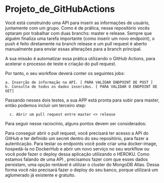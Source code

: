 # Projeto_de_GitHubActions

Você está construindo uma API para inserir as informações de usuário, juntamente com um grupo.
Como é de prática, nesse repositório vocês optaram por trabalhar com duas branchs: master e release. 
Sempre que alguém finaliza uma tarefa importante (como inserir um novo endpoint), o push é feito diretamente na branch release
e um pull request é aberto manualmente para enviar essas alterações para a branch principal. 

A sua missão é automatizar essa prática utilizando o GitHub Actions, para acelerar o processo de teste e criação do pull request. 

Por tanto, o seu workflow deverá conter os seguintes jobs: 

    a. Inserção de informação na API. [ PARA VALIDAR ENDPOINT DE POST ] 
    b. Consulta de todos os dados inseridos. [ PARA VALIDAR O ENDPOINT DE GET] 

Passando nesses dois testes, a sua APP está pronta para subir para master, então podemos incluir um terceiro step: 

      c. Abrir um pull request entre master <> release 

Para seguir nesse raciocínio, alguns pontos devem ser considerados: 

Para conseguir abrir o pull request, você precisará ter acesso a API do GitHub e ter definido um secret dentro do seu repositório, para fazer a autenticação. 
Para testar os endpoints você pode criar uma docker-image, hospedá-la no DockerHub e abrir um novo serviço no seu workflow ou você pode fazer o 
deploy dessa aplicação utilizando o HEROKU. 
Como estamos falando de uma API , precisamos fazer com que esses dados persistam, uma opção rentável é utilizar o cluster do MongoDB Atlas. 
Dessa forma você não precisará fazer o deploy do seu banco, porque utilizará um aglomerado já existente e gratuito.
